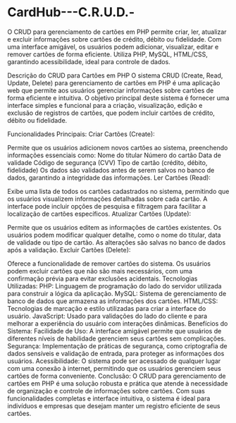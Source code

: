 # CardHub---C.R.U.D.-
O CRUD para gerenciamento de cartões em PHP permite criar, ler, atualizar e excluir informações sobre cartões de crédito, débito ou fidelidade. Com uma interface amigável, os usuários podem adicionar, visualizar, editar e remover cartões de forma eficiente. Utiliza PHP, MySQL, HTML/CSS, garantindo acessibilidade, ideal para controle de dados.

Descrição do CRUD para Cartões em PHP
O sistema CRUD (Create, Read, Update, Delete) para gerenciamento de cartões em PHP é uma aplicação web que permite aos usuários gerenciar informações sobre cartões de forma eficiente e intuitiva. O objetivo principal deste sistema é fornecer uma interface simples e funcional para a criação, visualização, edição e exclusão de registros de cartões, que podem incluir cartões de crédito, débito ou fidelidade.

Funcionalidades Principais:
Criar Cartões (Create):

Permite que os usuários adicionem novos cartões ao sistema, preenchendo informações essenciais como:
Nome do titular
Número do cartão
Data de validade
Código de segurança (CVV)
Tipo de cartão (crédito, débito, fidelidade)
Os dados são validados antes de serem salvos no banco de dados, garantindo a integridade das informações.
Ler Cartões (Read):

Exibe uma lista de todos os cartões cadastrados no sistema, permitindo que os usuários visualizem informações detalhadas sobre cada cartão.
A interface pode incluir opções de pesquisa e filtragem para facilitar a localização de cartões específicos.
Atualizar Cartões (Update):

Permite que os usuários editem as informações de cartões existentes.
Os usuários podem modificar qualquer detalhe, como o nome do titular, data de validade ou tipo de cartão.
As alterações são salvas no banco de dados após a validação.
Excluir Cartões (Delete):

Oferece a funcionalidade de remover cartões do sistema.
Os usuários podem excluir cartões que não são mais necessários, com uma confirmação prévia para evitar exclusões acidentais.
Tecnologias Utilizadas:
PHP: Linguagem de programação do lado do servidor utilizada para construir a lógica da aplicação.
MySQL: Sistema de gerenciamento de banco de dados que armazena as informações dos cartões.
HTML/CSS: Tecnologias de marcação e estilo utilizadas para criar a interface do usuário.
JavaScript: Usado para validações do lado do cliente e para melhorar a experiência do usuário com interações dinâmicas.
Benefícios do Sistema:
Facilidade de Uso: A interface amigável permite que usuários de diferentes níveis de habilidade gerenciem seus cartões sem complicações.
Segurança: Implementação de práticas de segurança, como criptografia de dados sensíveis e validação de entrada, para proteger as informações dos usuários.
Acessibilidade: O sistema pode ser acessado de qualquer lugar com uma conexão à internet, permitindo que os usuários gerenciem seus cartões de forma conveniente.
Conclusão:
O CRUD para gerenciamento de cartões em PHP é uma solução robusta e prática que atende à necessidade de organização e controle de informações sobre cartões. Com suas funcionalidades completas e interface intuitiva, o sistema é ideal para indivíduos e empresas que desejam manter um registro eficiente de seus cartões.
